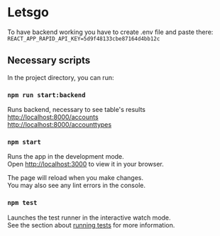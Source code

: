 # Letsgo

To have backend working you have to create .env file and paste there: `REACT_APP_RAPID_API_KEY=5d9f48133cbe87164d4bb12c`

##  Necessary scripts

In the project directory, you can run:

### `npm run start:backend`

Runs backend, necessary to see table's results\
[http://localhost:8000/accounts](http://localhost:8000/accounts)\
[http://localhost:8000/accounttypes](http://localhost:8000/accounttypes)

### `npm start`

Runs the app in the development mode.\
Open [http://localhost:3000](http://localhost:3000) to view it in your browser.

The page will reload when you make changes.\
You may also see any lint errors in the console.

### `npm test`

Launches the test runner in the interactive watch mode.\
See the section about [running tests](https://facebook.github.io/create-react-app/docs/running-tests) for more information.
      



